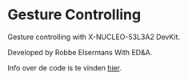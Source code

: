 # Gesture Controlling 

Gesture controlling with X-NUCLEO-53L3A2 DevKit.

Developed by Robbe Elsermans With ED&A.

Info over de code is te vinden [hier](https://robbeelsermans.github.io/GestureControl/#/).
